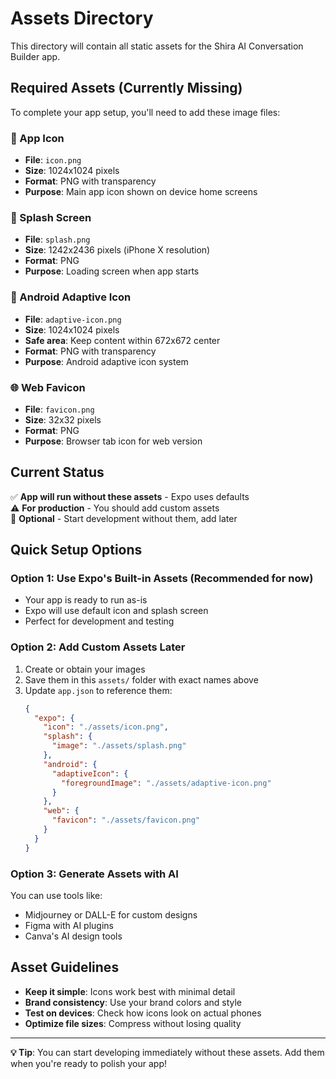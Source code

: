 # Assets Directory

This directory will contain all static assets for the Shira AI Conversation Builder app.

## Required Assets (Currently Missing)

To complete your app setup, you'll need to add these image files:

### 📱 App Icon
- **File**: `icon.png`
- **Size**: 1024x1024 pixels
- **Format**: PNG with transparency
- **Purpose**: Main app icon shown on device home screens

### 🎨 Splash Screen  
- **File**: `splash.png`
- **Size**: 1242x2436 pixels (iPhone X resolution)
- **Format**: PNG
- **Purpose**: Loading screen when app starts

### 🤖 Android Adaptive Icon
- **File**: `adaptive-icon.png` 
- **Size**: 1024x1024 pixels
- **Safe area**: Keep content within 672x672 center
- **Format**: PNG with transparency
- **Purpose**: Android adaptive icon system

### 🌐 Web Favicon
- **File**: `favicon.png`
- **Size**: 32x32 pixels
- **Format**: PNG
- **Purpose**: Browser tab icon for web version

## Current Status

✅ **App will run without these assets** - Expo uses defaults  
⚠️ **For production** - You should add custom assets  
📝 **Optional** - Start development without them, add later

## Quick Setup Options

### Option 1: Use Expo's Built-in Assets (Recommended for now)
- Your app is ready to run as-is
- Expo will use default icon and splash screen
- Perfect for development and testing

### Option 2: Add Custom Assets Later
1. Create or obtain your images
2. Save them in this `assets/` folder with exact names above
3. Update `app.json` to reference them:
   ```json
   {
     "expo": {
       "icon": "./assets/icon.png",
       "splash": {
         "image": "./assets/splash.png"
       },
       "android": {
         "adaptiveIcon": {
           "foregroundImage": "./assets/adaptive-icon.png"
         }
       },
       "web": {
         "favicon": "./assets/favicon.png"
       }
     }
   }
   ```

### Option 3: Generate Assets with AI
You can use tools like:
- Midjourney or DALL-E for custom designs
- Figma with AI plugins
- Canva's AI design tools

## Asset Guidelines

- **Keep it simple**: Icons work best with minimal detail
- **Brand consistency**: Use your brand colors and style
- **Test on devices**: Check how icons look on actual phones
- **Optimize file sizes**: Compress without losing quality

---

**💡 Tip**: You can start developing immediately without these assets. Add them when you're ready to polish your app! 